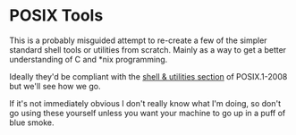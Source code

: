 POSIX Tools
===========

This is a probably misguided attempt to re-create a few of the simpler
standard shell tools or utilities from scratch. Mainly as a way to get
a better understanding of C and *nix programming.

Ideally they'd be compliant with the
[shell & utilities section](http://pubs.opengroup.org/onlinepubs/9699919799/)
of POSIX.1-2008 but we'll see how we go.

If it's not immediately obvious I don't really know what I'm doing, so
don't go using these yourself unless you want your machine to go up in
a puff of blue smoke.
